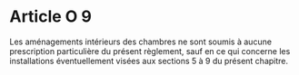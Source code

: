 # Article O 9

Les aménagements intérieurs des chambres ne sont soumis à aucune prescription particulière du présent règlement, sauf en ce qui concerne les installations éventuellement visées aux sections 5 à 9 du présent chapitre.
